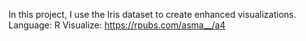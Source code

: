 
In this project, I use the Iris dataset to create enhanced visualizations.
Language: R
Visualize: https://rpubs.com/asma__/a4 
